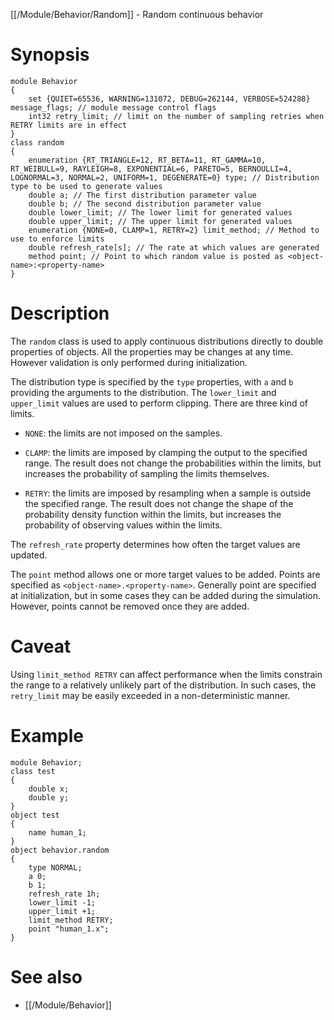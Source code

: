 [[/Module/Behavior/Random]] - Random continuous behavior

# Synopsis

~~~
module Behavior
{
	set {QUIET=65536, WARNING=131072, DEBUG=262144, VERBOSE=524288} message_flags; // module message control flags
	int32 retry_limit; // limit on the number of sampling retries when RETRY limits are in effect
}
class random 
{
	enumeration {RT_TRIANGLE=12, RT_BETA=11, RT_GAMMA=10, RT_WEIBULL=9, RAYLEIGH=8, EXPONENTIAL=6, PARETO=5, BERNOULLI=4, LOGNORMAL=3, NORMAL=2, UNIFORM=1, DEGENERATE=0} type; // Distribution type to be used to generate values
	double a; // The first distribution parameter value
	double b; // The second distribution parameter value
	double lower_limit; // The lower limit for generated values
	double upper_limit; // The upper limit for generated values
	enumeration {NONE=0, CLAMP=1, RETRY=2} limit_method; // Method to use to enforce limits
	double refresh_rate[s]; // The rate at which values are generated
	method point; // Point to which random value is posted as <object-name>:<property-name>
}
~~~

# Description

The `random` class is used to apply continuous distributions directly to double properties of objects. All the properties may be changes at any time. However validation is only performed during initialization.

The distribution type is specified by the `type` properties, with `a` and `b` providing the arguments to the distribution.  The `lower_limit` and `upper_limit` values are used to perform clipping. There are three kind of limits.

* `NONE`: the limits are not imposed on the samples.

* `CLAMP`: the limits are imposed by clamping the output to the specified range. The result does not change the probabilities within the limits, but increases the probability of sampling the limits themselves.

* `RETRY`: the limits are imposed by resampling when a sample is outside the specified range. The result does not change the shape of the probability density function within the limits, but increases the probability of observing values within the limits.

The `refresh_rate` property determines how often the target values are updated.

The `point` method allows one or more target values to be added. Points are specified as `<object-name>.<property-name>`.  Generally point are specified at initialization, but in some cases they can be added during the simulation. However, points cannot be removed once they are added.

# Caveat

Using `limit_method RETRY` can affect performance when the limits constrain the range to a relatively unlikely part of the distribution. In such cases, the `retry_limit` may be easily exceeded in a non-deterministic manner.

# Example

~~~
module Behavior;
class test
{
	double x;
	double y;
}
object test
{
	name human_1;
}
object behavior.random
{
	type NORMAL;
	a 0;
	b 1;
	refresh_rate 1h;
	lower_limit -1;
	upper_limit +1;
	limit_method RETRY;
	point "human_1.x";
}
~~~

# See also

* [[/Module/Behavior]]
